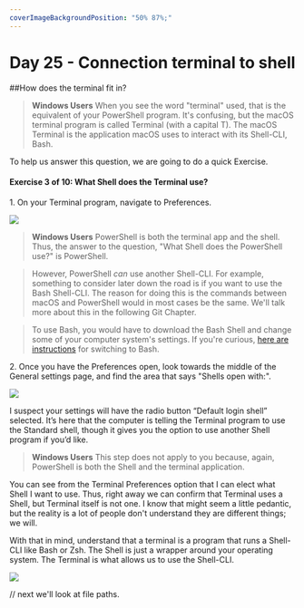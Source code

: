 ```yaml
---
coverImageBackgroundPosition: "50% 87%;"
---
```


# Day 25 - Connection terminal to shell

##How does the terminal fit in?

> **Windows Users**
> When you see the word "terminal" used, that is the equivalent of your PowerShell program. It's confusing, but the macOS terminal program is called Terminal (with a capital T). The macOS Terminal is the application macOS uses to interact with its Shell-CLI, Bash.

To help us answer this question, we are going to do a quick Exercise.

#### Exercise 3 of 10: What Shell does the Terminal use?

1\. On your Terminal program, navigate to Preferences.

![](images/6-terminal/terminal-preferences.png)

> **Windows Users**
> PowerShell is both the terminal app and the shell. Thus, the answer to the question, "What Shell does the PowerShell use?" is PowerShell.

> However, PowerShell _can_ use another Shell-CLI. For example, something to consider later down the road is if you want to use the Bash Shell-CLI. The reason for doing this is the commands between macOS and PowerShell would in most cases be the same. We'll talk more about this in the following Git Chapter.

> To use Bash, you would have to download the Bash Shell and change some of your computer system's settings. If you're curious, [here are instructions](https://www.howtogeek.com/249966/how-to-install-and-use-the-linux-bash-shell-on-windows-10/) for switching to Bash.

2\. Once you have the Preferences open, look towards the middle of the General settings page, and find the area that says "Shells open with:".

![](images/6-terminal/shells-open-with.png)

I suspect your settings will have the radio button “Default login shell” selected. It’s here that the computer is telling the Terminal program to use the Standard shell, though it gives you the option to use another Shell program if you’d like.

> **Windows Users**
> This step does not apply to you because, again, PowerShell is both the Shell and the terminal application.

You can see from the Terminal Preferences option that I can elect what Shell I want to use. Thus, right away we can confirm that Terminal uses a Shell, but Terminal itself is not one. I know that might seem a little pedantic, but the reality is a lot of people don't understand they are different things; we will.

With that in mind, understand that a terminal is a program that runs a Shell-CLI like Bash or Zsh. The Shell is just a wrapper around your operating system. The Terminal is what allows us to use the Shell-CLI.

![](images/6-terminal/shell-cli-gui-terminal.png)

// next we'll look at file paths.